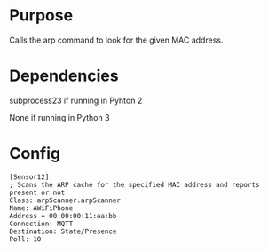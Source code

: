# Purpose

Calls the arp command to look for the given MAC address.

# Dependencies

subprocess23 if running in Pyhton 2

None if running in Python 3

# Config

```
[Sensor12]
; Scans the ARP cache for the specified MAC address and reports present or not
Class: arpScanner.arpScanner
Name: AWiFiPhone
Address = 00:00:00:11:aa:bb
Connection: MQTT
Destination: State/Presence
Poll: 10
```
